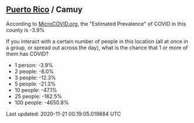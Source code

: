 
## [Puerto Rico](/united-states/puerto-rico) / Camuy

According to [MicroCOVID.org](http://microcovid.org),
the "Estimated Prevalence" of COVID in this county is -3.9%

If you interact with a certain number of people in this location
(all at once in a group, or spread out across the day), what is the chance that
1 or more of them has COVID?

- 1 person: -3.9%
- 2 people: -8.0%
- 3 people: -12.3%
- 5 people: -21.3%
- 10 people: -47.1%
- 25 people: -162.5%
- 100 people: -4650.8%

Last updated: 2020-11-21 00:19:05.019884 UTC
